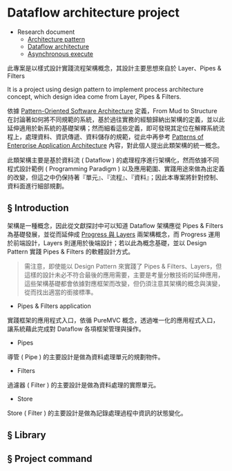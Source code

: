 # Dataflow architecture project

+ Research document
  - [Architecture pattern](https://github.com/eastmoon/research-software-theory/blob/master/software-engineering/architecture_pattern.md)
  - [Dataflow architecture](https://github.com/eastmoon/research-software-theory/blob/master/software-engineering/dataflow_architecture.md)
  - [Asynchronous execute](https://github.com/eastmoon/research-software-theory/blob/master/distribution-and-network/asynchronous-execute.md)

此專案是以樣式設計實踐流程架構概念，其設計主要思想來自於 Layer、Pipes & Filters

It is a project using design pattern to implement process architecture concept, which design idea come from Layer, Pipes & Filters.

依據 [Pattern-Oriented Software Architecture](https://www.amazon.com/Pattern-Oriented-Software-Architecture-System-Patterns/dp/0471958697) 定義，From Mud to Structure 在討論著如何將不同規範的系統，基於過往實務的經驗歸納出架構的定義，並以此延伸適用於新系統的基礎架構；然而細看這些定義，即可發現其定位在解釋系統流程上，處理資料、資訊傳遞、資料儲存的規範，從此中再參考 [Patterns of Enterprise Application Architecture](https://ihower.tw/blog/archives/1294) 內容，對此個人提出此類架構的統一概念。

此類架構主要是基於資料流 ( Dataflow ) 的處理程序進行架構化，然而依據不同程式設計範例 ( Programming Paradigm ) 以及應用範圍、實踐用途來做為出定義的改變，但這之中仍保持著『單元』、『流程』、『資料』；因此本專案將針對控制、資料面進行細部規劃。

## § Introduction

架構是一種概念，因此從文獻探討中可以知道 Dataflow 架構應從 Pipes & Filters 為基礎發展，並從而延伸成 [Progress 與 Layers](./doc/progress_vs_layers.md) 兩架構概念，而 Progress 運用於前端設計，Layers 則運用於後端設計；若以此為概念基礎，並以 Design Pattern 實踐 Pipes & Filters 的軟體設計方式。
> 需注意，即使能以 Design Pattern 來實踐了 Pipes & Filters、Layers，但這樣的設計未必不符合最後的應用需要，主要是考量分散技術的延伸應用，這些架構基礎都會依據對應框架而改變，但仍須注意其架構的概念與演變，從而找出適當的銜接標準。


+ Pipes & Filters application

實踐框架的應用程式入口，依循 PureMVC 概念，透過唯一化的應用程式入口，讓系統藉此完成對 Dataflow 各項框架管理與操作。

+ Pipes

導管 ( Pipe ) 的主要設計是做為資料處理單元的規劃物件。

+ Filters

過濾器 ( Filter ) 的主要設計是做為資料處理的實際單元。

+ Store

Store ( Filter ) 的主要設計是做為記錄處理過程中資訊的狀態變化。



## § Library

## § Project command

